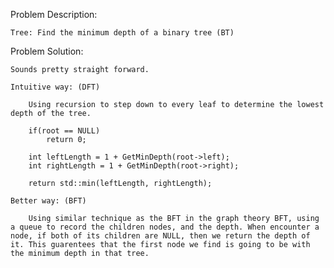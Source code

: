 Problem Description:

	Tree: Find the minimum depth of a binary tree (BT)

Problem Solution:

	Sounds pretty straight forward. 

	Intuitive way: (DFT)

		Using recursion to step down to every leaf to determine the lowest depth of the tree. 

		if(root == NULL)
			return 0;

		int leftLength = 1 + GetMinDepth(root->left);
		int rightLength = 1 + GetMinDepth(root->right);

		return std::min(leftLength, rightLength);

	Better way: (BFT)

		Using similar technique as the BFT in the graph theory BFT, using a queue to record the children nodes, and the depth. When encounter a node, if both of its children are NULL, then we return the depth of it. This guarentees that the first node we find is going to be with the minimum depth in that tree.

